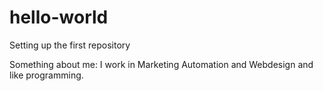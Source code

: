 # hello-world
Setting up the first repository

Something about me: I work in Marketing Automation and Webdesign and like programming.
